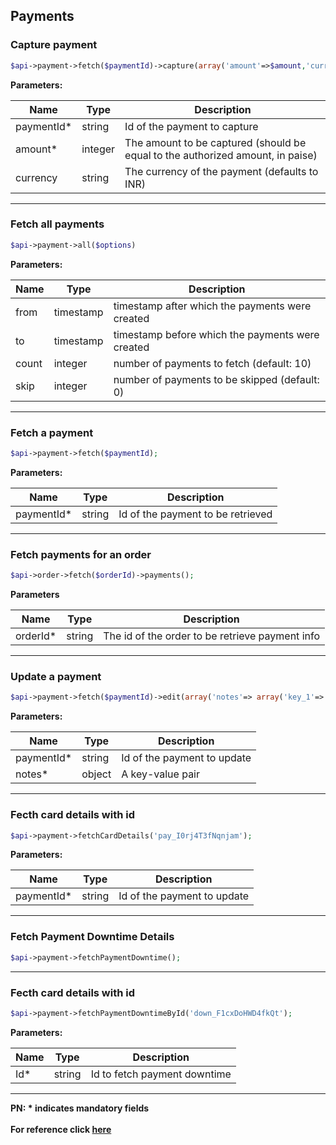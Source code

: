 ## Payments

### Capture payment

```php
$api->payment->fetch($paymentId)->capture(array('amount'=>$amount,'currency' => 'INR'));
```

**Parameters:**


| Name      | Type    | Description                                                                    |
|-----------|---------|--------------------------------------------------------------------------------|
| paymentId* | string  | Id of the payment to capture                                                   |
| amount*    | integer | The amount to be captured (should be equal to the authorized amount, in paise) |
| currency   | string  | The currency of the payment (defaults to INR)                                  |

-------------------------------------------------------------------------------------------------------

### Fetch all payments

```php
$api->payment->all($options)
```

**Parameters:**

| Name  | Type      | Description                                      |
|-------|-----------|--------------------------------------------------|
| from  | timestamp | timestamp after which the payments were created  |
| to    | timestamp | timestamp before which the payments were created |
| count | integer   | number of payments to fetch (default: 10)        |
| skip  | integer   | number of payments to be skipped (default: 0)    |

-------------------------------------------------------------------------------------------------------

### Fetch a payment

```php
$api->payment->fetch($paymentId);
```

**Parameters:**

| Name       | Type   | Description                       |
|------------|--------|-----------------------------------|
| paymentId* | string | Id of the payment to be retrieved |

-------------------------------------------------------------------------------------------------------

### Fetch payments for an order

```php
$api->order->fetch($orderId)->payments();
```
**Parameters**

| Name     | Type   | Description                         |
|----------|--------|-------------------------------------|
| orderId* | string | The id of the order to be retrieve payment info |

-------------------------------------------------------------------------------------------------------

### Update a payment

```php
$api->payment->fetch($paymentId)->edit(array('notes'=> array('key_1'=> 'value1','key_2'=> 'value2')));
```

**Parameters:**

| Name        | Type    | Description                          |
|-------------|---------|--------------------------------------|
| paymentId* | string  | Id of the payment to update          |
| notes*       | object  | A key-value pair                     |

-------------------------------------------------------------------------------------------------------

### Fecth card details with id

```php
$api->payment->fetchCardDetails('pay_I0rj4T3fNqnjam');
```

**Parameters:**

| Name        | Type    | Description                          |
|-------------|---------|--------------------------------------|
| paymentId* | string  | Id of the payment to update          |

-------------------------------------------------------------------------------------------------------

### Fetch Payment Downtime Details

```php
$api->payment->fetchPaymentDowntime();
```


-------------------------------------------------------------------------------------------------------

### Fecth card details with id

```php
$api->payment->fetchPaymentDowntimeById('down_F1cxDoHWD4fkQt');

```

**Parameters:**

| Name        | Type    | Description                          |
|-------------|---------|--------------------------------------|
| Id* | string  | Id to fetch payment downtime         |

-------------------------------------------------------------------------------------------------------

**PN: * indicates mandatory fields**
<br>
<br>
**For reference click [here](https://razorpay.com/docs/api/payments/)**
